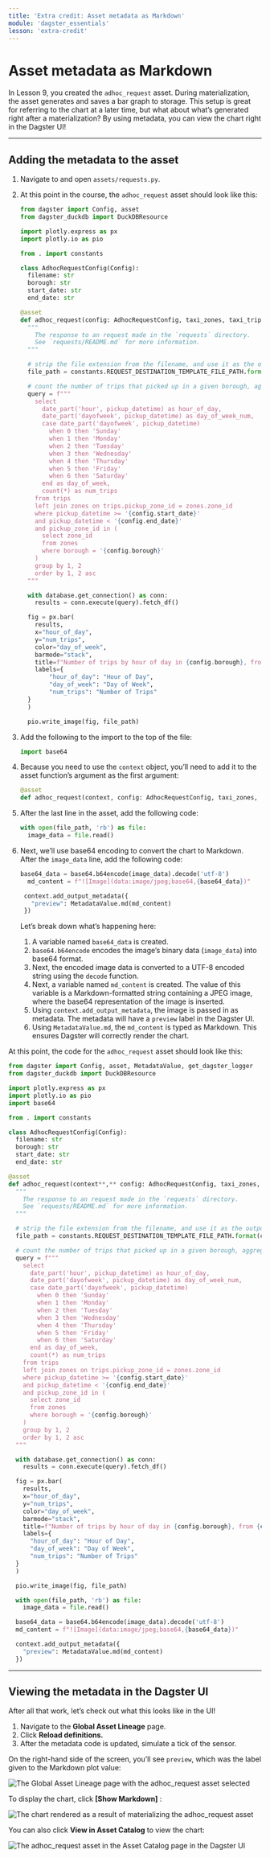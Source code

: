 ```yaml
---
title: 'Extra credit: Asset metadata as Markdown'
module: 'dagster_essentials'
lesson: 'extra-credit'
---
```


# Asset metadata as Markdown

In Lesson 9, you created the `adhoc_request` asset. During materialization, the asset generates and saves a bar graph to storage. This setup is great for referring to the chart at a later time, but what about what’s generated right after a materialization? By using metadata, you can view the chart right in the Dagster UI!

---

## Adding the metadata to the asset

1. Navigate to and open `assets/requests.py`.

2. At this point in the course, the `adhoc_request` asset should look like this:

   ```python
   from dagster import Config, asset
   from dagster_duckdb import DuckDBResource

   import plotly.express as px
   import plotly.io as pio

   from . import constants

   class AdhocRequestConfig(Config):
     filename: str
     borough: str
     start_date: str
     end_date: str

   @asset
   def adhoc_request(config: AdhocRequestConfig, taxi_zones, taxi_trips, database: DuckDBResource):
     """
       The response to an request made in the `requests` directory.
       See `requests/README.md` for more information.
     """

     # strip the file extension from the filename, and use it as the output filename
     file_path = constants.REQUEST_DESTINATION_TEMPLATE_FILE_PATH.format(config.filename.split('.')[0])

     # count the number of trips that picked up in a given borough, aggregated by time of day and hour of day
     query = f"""
       select
         date_part('hour', pickup_datetime) as hour_of_day,
         date_part('dayofweek', pickup_datetime) as day_of_week_num,
         case date_part('dayofweek', pickup_datetime)
           when 0 then 'Sunday'
           when 1 then 'Monday'
           when 2 then 'Tuesday'
           when 3 then 'Wednesday'
           when 4 then 'Thursday'
           when 5 then 'Friday'
           when 6 then 'Saturday'
         end as day_of_week,
         count(*) as num_trips
       from trips
       left join zones on trips.pickup_zone_id = zones.zone_id
       where pickup_datetime >= '{config.start_date}'
       and pickup_datetime < '{config.end_date}'
       and pickup_zone_id in (
         select zone_id
         from zones
         where borough = '{config.borough}'
       )
       group by 1, 2
       order by 1, 2 asc
     """

     with database.get_connection() as conn:
       results = conn.execute(query).fetch_df()

     fig = px.bar(
       results,
       x="hour_of_day",
       y="num_trips",
       color="day_of_week",
       barmode="stack",
       title=f"Number of trips by hour of day in {config.borough}, from {config.start_date} to {config.end_date}",
       labels={
           "hour_of_day": "Hour of Day",
           "day_of_week": "Day of Week",
           "num_trips": "Number of Trips"
     }
     )

     pio.write_image(fig, file_path)
   ```

3. Add the following to the import to the top of the file:

   ```python
   import base64
   ```

4. Because you need to use the `context` object, you’ll need to add it to the asset function’s argument as the first argument:

   ```python
   @asset
   def adhoc_request(context, config: AdhocRequestConfig, taxi_zones, taxi_trips, database: DuckDBResource):
   ```

5. After the last line in the asset, add the following code:

   ```python
   with open(file_path, 'rb') as file:
     image_data = file.read()
   ```

6. Next, we’ll use base64 encoding to convert the chart to Markdown. After the `image_data` line, add the following code:

   ```python
   base64_data = base64.b64encode(image_data).decode('utf-8')
     md_content = f"![Image](data:image/jpeg;base64,{base64_data})"

    context.add_output_metadata({
      "preview": MetadataValue.md(md_content)
    })
   ```

   Let’s break down what’s happening here:

   1. A variable named `base64_data` is created.
   2. `base64.b64encode` encodes the image’s binary data (`image_data`) into base64 format.
   3. Next, the encoded image data is converted to a UTF-8 encoded string using the `decode` function.
   4. Next, a variable named `md_content` is created. The value of this variable is a Markdown-formatted string containing a JPEG image, where the base64 representation of the image is inserted.
   5. Using `context.add_output_metadata`, the image is passed in as metadata. The metadata will have a `preview` label in the Dagster UI.
   6. Using `MetadataValue.md`, the `md_content` is typed as Markdown. This ensures Dagster will correctly render the chart.

At this point, the code for the `adhoc_request` asset should look like this:

```python
from dagster import Config, asset, MetadataValue, get_dagster_logger
from dagster_duckdb import DuckDBResource

import plotly.express as px
import plotly.io as pio
import base64

from . import constants

class AdhocRequestConfig(Config):
  filename: str
  borough: str
  start_date: str
  end_date: str

@asset
def adhoc_request(context**,** config: AdhocRequestConfig, taxi_zones, taxi_trips, database: DuckDBResource):
  """
    The response to an request made in the `requests` directory.
    See `requests/README.md` for more information.
  """

  # strip the file extension from the filename, and use it as the output filename
  file_path = constants.REQUEST_DESTINATION_TEMPLATE_FILE_PATH.format(config.filename.split('.')[0])

  # count the number of trips that picked up in a given borough, aggregated by time of day and hour of day
  query = f"""
    select
      date_part('hour', pickup_datetime) as hour_of_day,
      date_part('dayofweek', pickup_datetime) as day_of_week_num,
      case date_part('dayofweek', pickup_datetime)
        when 0 then 'Sunday'
        when 1 then 'Monday'
        when 2 then 'Tuesday'
        when 3 then 'Wednesday'
        when 4 then 'Thursday'
        when 5 then 'Friday'
        when 6 then 'Saturday'
      end as day_of_week,
      count(*) as num_trips
    from trips
    left join zones on trips.pickup_zone_id = zones.zone_id
    where pickup_datetime >= '{config.start_date}'
    and pickup_datetime < '{config.end_date}'
    and pickup_zone_id in (
      select zone_id
      from zones
      where borough = '{config.borough}'
    )
    group by 1, 2
    order by 1, 2 asc
  """

  with database.get_connection() as conn:
    results = conn.execute(query).fetch_df()

  fig = px.bar(
    results,
    x="hour_of_day",
    y="num_trips",
    color="day_of_week",
    barmode="stack",
    title=f"Number of trips by hour of day in {config.borough}, from {config.start_date} to {config.end_date}",
    labels={
      "hour_of_day": "Hour of Day",
      "day_of_week": "Day of Week",
      "num_trips": "Number of Trips"
  }
  )

  pio.write_image(fig, file_path)

  with open(file_path, 'rb') as file:
    image_data = file.read()

  base64_data = base64.b64encode(image_data).decode('utf-8')
  md_content = f"![Image](data:image/jpeg;base64,{base64_data})"

  context.add_output_metadata({
    "preview": MetadataValue.md(md_content)
  })
```

---

## Viewing the metadata in the Dagster UI

After all that work, let’s check out what this looks like in the UI!

1. Navigate to the **Global Asset Lineage** page.
2. Click **Reload definitions.**
3. After the metadata code is updated, simulate a tick of the sensor.

On the right-hand side of the screen, you’ll see `preview`, which was the label given to the Markdown plot value:

![The Global Asset Lineage page with the adhoc_request asset selected](/images/dagster-essentials/extra-credit/ui-selected-adhoc-request-asset.png)

To display the chart, click **\[Show Markdown]** :

![The chart rendered as a result of materializing the adhoc_request asset](/images/dagster-essentials/extra-credit/ui-markdown-chart.png)

You can also click **View in Asset Catalog** to view the chart:

![The adhoc_request asset in the Asset Catalog page in the Dagster UI](/images/dagster-essentials/extra-credit/ui-asset-catalog.png)
